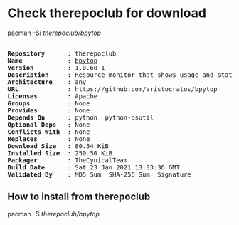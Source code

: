 # Check therepoclub for download

        
pacman -Si *therepoclub/bpytop*

<div class="highlight"><pre class="highlight"><text>
<b>Repository</b>      : therepoclub
<b>Name</b>            : <a href='../../x86_64/bpytop-1.0.60-1-any.pkg.tar.zst'>bpytop</a>
<b>Version</b>         : 1.0.60-1
<b>Description</b>     : Resource monitor that shows usage and stats for processor, memory, disks, network and processes
<b>Architecture</b>    : any
<b>URL</b>             : https://github.com/aristocratos/bpytop
<b>Licenses</b>        : Apache
<b>Groups</b>          : None
<b>Provides</b>        : None
<b>Depends On</b>      : python  python-psutil
<b>Optional Deps</b>   : None
<b>Conflicts With</b>  : None
<b>Replaces</b>        : None
<b>Download Size</b>   : 80.54 KiB
<b>Installed Size</b>  : 250.50 KiB
<b>Packager</b>        : TheCynicalTeam <wayne6324@gmail.com>
<b>Build Date</b>      : Sat 23 Jan 2021 13:33:36 GMT
<b>Validated By</b>    : MD5 Sum  SHA-256 Sum  Signature
</text></pre></div>

## How to install from therepoclub

        
pacman -S *therepoclub/bpytop*
